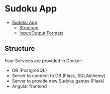# Sudoku App

- [Sudoku App](#sudoku-app)
  - [Structure](#structure)
  - [Input/Output Formats](#inputoutput-formats)

## Structure

Four Services are provided in Docker:

- DB (PostgreSQL)
- Server to connect to DB (Flask, SQLAlchemy)
- Server to provide new Sudoku games (Flask)
- Angular frontend